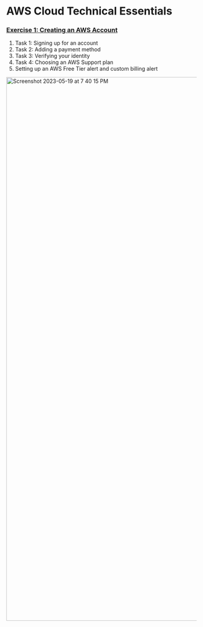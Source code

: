 # AWS Cloud Technical Essentials

### [Exercise 1: Creating an AWS Account](https://aws-tc-largeobjects.s3-us-west-2.amazonaws.com/DEV-AWS-MO-GCNv2/exercise-1-account.html)
1. Task 1: Signing up for an account
2. Task 2: Adding a payment method
3. Task 3: Verifying your identity
4. Task 4: Choosing an AWS Support plan
5. Setting up an AWS Free Tier alert and custom billing alert

<img width="1440" alt="Screenshot 2023-05-19 at 7 40 15 PM" src="https://github.com/thaopham98/AWS-Cloud-Technical-Essentials/assets/79811818/bfaa3095-a09d-414a-8bbc-11d03531a9a6">
